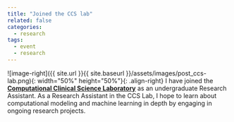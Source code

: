 ```yaml
---
title: "Joined the CCS lab"
related: false
categories:
  - research
tags:
  - event
  - research
---
```

![image-right]({{ site.url }}{{ site.baseurl }}/assets/images/post_ccs-lab.png){: width="50%" height="50%"}{: .align-right} I have joined the [**Computational Clinical Science Laboratory**](https://ccs-lab.github.io/) as an undergraduate Research Assistant.  As a Research Assistant in the CCS Lab, I hope to learn about computational modeling and machine learning in depth by engaging in ongoing research projects.

